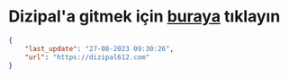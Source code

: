 # Dizipal'a gitmek için [buraya](https://dizipal612.com) tıklayın
    
```json
{
    "last_update": "27-08-2023 09:30:26",
    "url": "https://dizipal612.com"
}
```